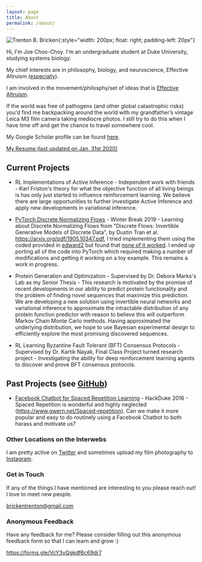```yaml
---
layout: page
title: About
permalink: /about/
---
```


![Trenton B. Bricken](../images/TrentonBricken.jpg){:style="width: 200px; float: right; padding-left: 20px"}

Hi, I'm Joe Choo-Choy. I'm an undergraduate student at Duke University, studying systems biology.

My chief interests are in philosophy, biology, and neuroscience, Effective Altruism \([especially](https://www.effectivealtruism.org/)\).

I am involved in the movement/philosphy/set of ideas that is [Effective Altruism](https://www.effectivealtruism.org).

If the world was free of pathogens (and other global catastrophic risks) you'd find me backpacking around the world with my grandfather’s vintage Leica M3 film camera taking mediocre photos. I still try to do this when I have time off and get the chance to travel somewhere cool.

My Google Scholar profile can be found [here](https://scholar.google.com/citations?user=CP6aLusAAAAJ&hl=en).

[My Resume (last updated on Jan. 31st 2020)](../documents/Trenton-Bricken-Resume.pdf)

## Current Projects

* RL Implementations of Active Inference - Independent work with friends - Karl Friston's theory for what the objective function of all living beings is has only just started to influence reinforcement learning. We believe there are large opportunities to further investigate Active Inference and apply new developments in variational inference.

* [PyTorch Discrete Normalizing Flows](https://github.com/TrentBrick/PyTorchDiscreteFlows) - Winter Break 2019 - Learning about Discrete Normalizing Flows from "Discrete Flows: Invertible Generative Models of Discrete Data", by Dustin Tran et al. <https://arxiv.org/pdf/1905.10347.pdf>, I tried implementing them using the coded provided in [edward2](https://github.com/google/edward2/tree/master/edward2/tensorflow/layers#4-reversible-layers) but found that [none of it worked](https://github.com/google/edward2/issues/148). I ended up porting all of the code into PyTorch which required making a number of modifications and getting it working on a toy example. This remains a work in progress.

* Protein Generation and Optimization - Supervised by Dr. Debora Marks's Lab as my Senior Thesis - This research is motivated by the promise of recent developments in our ability to predict protein functionality and the problem of finding novel sequences that maximize this prediction. We are developing a new solution using invertible neural networks and variational inference to approximate the intractable distribution of any protein function predictor with reason to believe this will outperform Markov Chain Monte Carlo methods. Having approximated the underlying distribution, we hope to use Bayesian experimental design to efficiently explore the most promising discovered sequences.

* RL Learning Byzantine Fault Tolerant (BFT) Consensus Protocols - Supervised by Dr. Kartik Nayak, Final Class Project turned research project - Investigating the ability for deep reinforcement learning agents to discover and prove BFT consensus protocols.

## Past Projects (see [GitHub]())

* [Facebook Chatbot for Spaced Repetition Learning](https://github.com/TrentBrick/MMRY) - HackDuke 2016 - Spaced Repetition is wonderful and highly neglected (<https://www.gwern.net/Spaced-repetition>). Can we make it more popular and easy to do routinely using a Facebook Chatbot to both harass and motivate us?

### Other Locations on the Interwebs

I am pretty active on [Twitter](https://twitter.com/TrentonBricken) and sometimes upload my film photography to [Instagram](https://www.instagram.com/needs__exposure/?hl=en).

### Get in Touch

If any of the things I have mentioned are interesting to you please reach out! I love to meet new people.

[brickentrenton@gmail.com](mailto:brickentrenton@gmail.com)

### Anonymous Feedback

Have any feedback for me? Please consider filling out this anonymous feedback form so that I can learn and grow :)

<https://forms.gle/VcY3vQgkdf6c69dr7>
